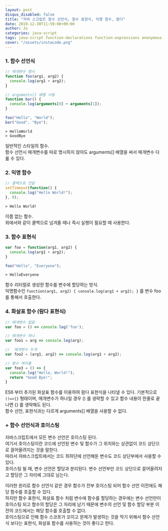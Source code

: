 ```yaml
---
layout: post
disqus_disabled: false
title: "자바 스크립트 함수 선언식, 함수 표현식, 익명 함수, 람다"
date: 2019-12-30T11:59:00+09:00
author: Jo
categories: java-script
tags: java-script function-declarations function-expressions anonymous-function arrow-function lambda lambda-expression 
cover: "/assets/instacode.png"
---
```


### 1. 함수 선언식
~~~javascript
// 매개변수 명시
function foo(arg1, arg2) {
  console.log(arg1 + arg2);
}  

// arguments[] 배열 사용
function bar() {
  console.log(arguments[0] + arguments[1]);
}

foo("Hello", "World");
bar("Good", "Bye");
~~~  

~~~
> HelloWorld
> GoodBye
~~~  

일반적인 스타일의 함수.  
함수 선언시 매개변수를 따로 명시하지 않아도 arguments[] 배열을 써서 매개변수 다룰 수 있다.  
  
### 2. 익명 함수
~~~javascript
// 콜백으로 전달
setTimeout(function() {
  console.log("Hello World!");
}, 0);
~~~

~~~
> Hello World!
~~~  

이름 없는 함수.  
위에서와 같이 콜백으로 넘겨줄 때나 즉시 실행이 필요할 때 사용한다.  

### 3. 함수 표현식
~~~javascript
var foo = function(arg1, arg2) {
  console.log(arg1 + arg2);
}  

foo("Hello", "Everyone");
~~~  

~~~
> HelloEveryone
~~~  

함수 리터럴로 생성한 함수를 변수에 할당하는 방식.  
익명함수인 `function(arg1, arg2) { console.log(arg1 + arg2); }` 를 변수 foo 를 통해서 호출한다.  

### 4. 화살표 함수 (람다 표현식)
~~~javascript
// 매개변수 없음
var foo = () => console.log('foo');  

// 매개변수 하나
var foo1 = arg => console.log(arg);  

//  매개변수 두개
var foo2 = (arg1, arg2) => console.log(arg1 + arg2);  

// 함수 여러줄
var foo3 = () => {
  console.log("Hello, World!");
  return "Good Bye!";
}
~~~  

ES6 부터 추가된 화살표 함수를 이용하여 람다 표현식을 나타낼 수 있다.
기본적으로 `()=>{}` 형태이며, 매개변수가 하나일 경우 () 를 생략할 수 있고 함수 내용이 한줄로 끝나면 {} 를 생략해도 된다.  
함수 선언, 표현식과는 다르게 arguments[] 배열을 사용할 수 없다.  

### + 함수 선언식과 호이스팅

자바스크립트에서 모든 변수 선언은 호이스팅 된다.  
여기서 호이스팅이란 코드에 선언된 변수 및 함수가 그 위치와는 상관없이 코드 상단으로 끌어올려지는 것을 말한다.  
따라서 자바스크립트에서는 코드 최하단에 선언해둔 변수도 코드 상단부에서 사용할 수 있다.  
호이스팅 될 때, 변수 선언은 할당과 분리된다. 변수 선언부만 코드 상단으로 끌어올려지고 할당은 그 자리에 그대로 남는다.  

이러한 원리로 함수 선언식 같은 경우 함수가 전부 호이스팅 되어 함수 선언 이전에도 해당 함수를 호출할 수 있다.  
하지만 함수 표현식, 화살표 함수 처럼 변수에 함수를 할당하는 경우에는 변수 선언만이 호이스팅 되고 함수의 할당은 그 자리에 남기 때문에 변수의 선언 및 함수 할당 부분 이전의 코드에서는 해당 함수를 호출할 수 없다.  
호이스팅으로 인해 함수 스코프가 꼬이고 문제가 발생하는 것을 막기 위해서 함수 선언식 보다는 표현식, 화살표 함수를 사용하는 것이 좋다고 한다.  


